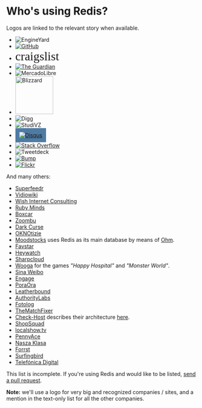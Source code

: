 Who's using Redis?
===

Logos are linked to the relevant story when available.

<ul>
  <li>
    <img src="http://www.engineyard.com/images/logo.png" alt="EngineYard">
  </li>

  <li>
    <a href="https://github.com/blog/530-how-we-made-github-fast"><img src="https://github.com/images/modules/header/logo.png" alt="GitHub"></a>
  </li>

  <li>
    <span style="font: 32px serif">craigslist</span>
  </li>

  <li>
    <a href="http://simonwillison.net/2009/Dec/20/crowdsourcing"><img src="http://static.guim.co.uk/static/97665/networkfront/images/guardian_logo.png" alt="The Guardian"></a>
  </li>

  <li>
    <img src="http://static.mlstatic.com/org-img/logo_ml/logoAlpha.png" alt="MercadoLibre">
  </li>

  <li>
    <img src="http://us.blizzard.com/_images/company/about/awards/logo-dev.gif" alt="Blizzard" width="100">
  </li>

  <li>
    <img src="http://developers.diggstatic.com/sites/all/themes/about/img/footer_logo.jpg" alt="Digg">
  </li>

  <li>
    <img src="http://static.pe.studivz.net/20101222-0/Img/logo.png" alt="StudiVZ">
  </li>

  <li>
    <a href="http://bretthoerner.com/2011/2/21/redis-at-disqus/"><img style="background-color:#4e7ba3; padding:10px;" src="http://mediacdn.disqus.com/1294274648/img/disqus-logo.png" alt="Disqus"></a>
  </li>

  <li>
    <a href="http://meta.stackoverflow.com/questions/69164/does-stackoverflow-use-caching-and-if-so-how/69172"><img src="http://sstatic.net/stackoverflow/img/logo.png" alt="Stack Overflow"></a>
  </li>

  <li>
    <!-- https://github.com/antirez/redis-doc/issues#issue/8 //-->
    <img src="http://www.tweetdeck.com/assets/logo/UpdatedLogo-500x500.png" alt="Tweetdeck">
  </li>

  <li>
    <a href="http://devblog.bu.mp/how-we-use-redis-at-bump"><img src="/images/companies/bump.png" alt="Bump"></a>
  </li>

  <li>
    <a href="http://code.flickr.com/blog/2011/10/11/talk-real-time-updates-on-the-cheap-for-fun-and-profit/"><img src="http://l.yimg.com/g/images/en-us/flickr-yahoo-logo.png.v3" alt="Flickr"></a>
  </li>
</ul>

And many others:

* [Superfeedr](http://blog.superfeedr.com/redis/mysql/memcache/datastore/performance/redis-at-superfeedr)
* [Vidiowiki](http://vidiowiki.com)
* [Wish Internet Consulting](http://wish.hu)
* [Ruby Minds](http://rubyminds.com)
* [Boxcar](http://www.boxcar.io)
* [Zoombu](http://www.zoombu.co.uk)
* [Dark Curse](http://www.darkcurse.com)
* [OKNOtizie](http://oknotizie.virgilio.it)
* [Moodstocks](http://www.moodstocks.com/2010/11/26/the-tech-behind-moodstocks-notes) uses Redis as its main database by means of [Ohm](http://ohm.keyvalue.org).
* [Favstar](http://favstar.fm)
* [Heywatch](http://heywatch.com)
* [Sharpcloud](http://www.sharpcloud.com)
* [Wooga](http://www.wooga.com/games/) for the games _"Happy Hospital"_ and _"Monster World"_.
* [Sina Weibo](http://t.sina.com.cn/)
* [Engage](http://engage.calibreapps.com/)
* [PoraOra](http://www.poraora.com/)
* [Leatherbound](http://leatherbound.me/)
* [AuthorityLabs](http://authoritylabs.com/)
* [Fotolog](http://www.fotolog.com/)
* [TheMatchFixer](http://www.thematchfixer.com/)
* [Check-Host](http://check-host.net/) describes their architecture [here](http://showmetheco.de/articles/2011/1/using-perl-mojolicious-and-redis-in-a-real-world-asynchronous-application.html).
* [ShopSquad](http://shopsquad.com/)
* [localshow.tv](http://localshow.tv/)
* [PennyAce](http://pennyace.com/)
* [Nasza Klasa](http://nk.pl/)
* [Forrst](http://forrst.com)
* [Surfingbird](http://surfingbird.com)
* [Telefónica Digital](http://www.telefonica.com/es/digital/html/home/)

This list is incomplete. If you're using Redis and would like to be
listed, [send a pull request](https://github.com/antirez/redis-doc).

**Note:** we'll use a logo for very big and recognized companies / sites, and a mention in the text-only list for all the other companies.
